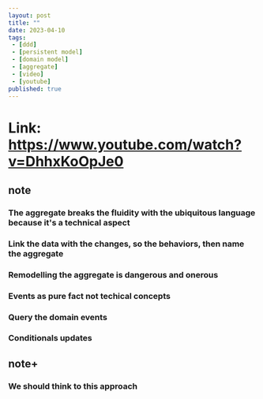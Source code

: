```yaml
---
layout: post
title: ""
date: 2023-04-10
tags:
 - [ddd]
 - [persistent model]
 - [domain model]
 - [aggregate]
 - [video]
 - [youtube]
published: true
---
```


# Link: https://www.youtube.com/watch?v=DhhxKoOpJe0

## note
### The aggregate breaks the fluidity with the ubiquitous language because it's a technical aspect 
### Link the data with the changes, so the behaviors, then name the aggregate
### Remodelling the aggregate is dangerous and onerous
### Events as pure fact not techical concepts 
### Query the domain events 
### Conditionals updates 

## note+
### We should think to this approach
